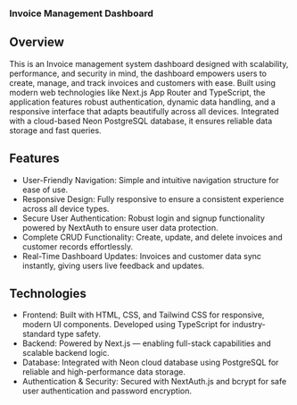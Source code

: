### Invoice Management Dashboard

## Overview

This is an Invoice management system dashboard designed with scalability, performance, and security in mind, the dashboard empowers users to create, manage, and track invoices and customers with ease. Built using modern web technologies like Next.js App Router and TypeScript, the application features robust authentication, dynamic data handling, and a responsive interface that adapts beautifully across all devices. Integrated with a cloud-based Neon PostgreSQL database, it ensures reliable data storage and fast queries.

## Features 

- User-Friendly Navigation: Simple and intuitive navigation structure for ease of use.
- Responsive Design: Fully responsive to ensure a consistent experience across all device types.
- Secure User Authentication: Robust login and signup functionality powered by NextAuth to ensure user data protection.
- Complete CRUD Functionality: Create, update, and delete invoices and customer records effortlessly.
- Real-Time Dashboard Updates: Invoices and customer data sync instantly, giving users live feedback and updates.

## Technologies 

- Frontend: Built with HTML, CSS, and Tailwind CSS for responsive, modern UI components. Developed using TypeScript for industry-standard type safety.
- Backend: Powered by Next.js — enabling full-stack capabilities and scalable backend logic.
- Database: Integrated with Neon cloud database using PostgreSQL for reliable and high-performance data storage.
- Authentication & Security: Secured with NextAuth.js and bcrypt for safe user authentication and password encryption.

